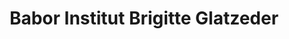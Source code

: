 ---
title: "Babor Institut Brigitte Glatzeder"
url: /bad-aibling/babor-institut-brigitte-glatzeder/
shop: Kosmetik
---